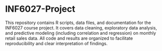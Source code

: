 # INF6027-Project
This repository contains R scripts, data files, and documentation for the INF6027 course project. It covers data cleaning, exploratory data analysis, and predictive modeling (including correlation and regression) on monthly retail sales data. All code and results are organized to facilitate reproducibility and clear interpretation of findings.
